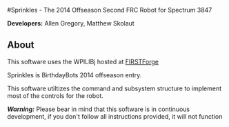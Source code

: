 #Sprinkles - The 2014 Offseason Second FRC Robot for Spectrum 3847

**Developers:** Allen Gregory, Matthew Skolaut

## About
This software uses the WPILIBj hosted at [FIRSTForge](http://firstforge.wpi.edu/sf/projects/wpilib "FIRSTForge")

Sprinkles is BirthdayBots 2014 offseason entry.

This software utiltizes the command and subsystem structure to implement most of the controls for the robot.

***Warning:*** Please bear in mind that this software is in continuous development, if you don't follow all instructions provided, it will not function
